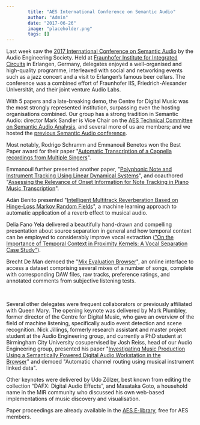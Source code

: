 ```yaml
---
        title: "AES International Conference on Semantic Audio"
        author: "Admin"
        date: "2017-06-26"
        image: "placeholder.png"
        tags: []
---
```



Last week saw the <a href="http://www.aes.org/conferences/2017/semantic/">2017 International Conference on Semantic Audio</a> by the Audio Engineering Society. Held at <a href="https://www.iis.fraunhofer.de/">Fraunhofer Institute for Integrated Circuits</a> in Erlangen, Germany, delegates enjoyed a well-organised and high-quality programme, interleaved with social and networking events such as a jazz concert and a visit to Erlangen’s famous beer cellars. The conference was a combined effort of Fraunhofer IIS, Friedrich-Alexander Universität, and their joint venture Audio Labs.

With 5 papers and a late-breaking demo, the Centre for Digital Music was the most strongly represented institution, surpassing even the hosting organisations combined. Our group has a strong tradition in Semantic Audio: director Mark Sandler is Vice Chair on the [AES Technical Committee on Semantic Audio Analysis](http://www.aes.org/technical/saa/), and several more of us are members; and we hosted the [previous Semantic Audio conference](http://www.aes.org/conferences/53/). 

Most notably, Rodrigo Schramm and Emmanouil Benetos won the Best Paper award for their paper "<a href="http://www.aes.org/e-lib/browse.cfm?elib=18757">Automatic Transcription of a Cappella recordings from Multiple Singers</a>".

Emmanouil further presented another paper, "<a href="http://www.aes.org/e-lib/browse.cfm?elib=18760">Polyphonic Note and Instrument Tracking Using Linear Dynamical Systems</a>", and coauthored "<a href="http://www.aes.org/e-lib/browse.cfm?elib=18774">Assessing the Relevance of Onset Information for Note Tracking in Piano Music Transcription</a>".

Adán Benito presented "<a href="http://www.aes.org/e-lib/browse.cfm?elib=18766">Intelligent Multitrack Reverberation Based on Hinge-Loss Markov Random Fields</a>", a machine learning approach to automatic application of a reverb effect to musical audio.

Delia Fano Yela delivered a beautifully hand-drawn and compelling presentation about source separation in general and how temporal context can be employed to considerably improve vocal extraction (<a href="http://www.aes.org/e-lib/browse.cfm?elib=18752">"On the Importance of Temporal Context in Proximity Kernels: A Vocal Separation Case Study"</a>).

Brecht De Man demoed the "<a href="http://c4dm.eecs.qmul.ac.uk/multitrack/MixEvaluation/">Mix Evaluation Browser</a>", an online interface to access a dataset comprising several mixes of a number of songs, complete with corresponding DAW files, raw tracks, preference ratings, and annotated comments from subjective listening tests.

&nbsp;

Several other delegates were frequent collaborators or previously affiliated with Queen Mary. The opening keynote was delivered by Mark Plumbley, former director of the Centre for Digital Music, who gave an overview of the field of machine listening, specifically audio event detection and scene recognition. Nick Jillings, formerly research assistant and master project student at the Audio Engineering group, and currently a PhD student at Birmingham City University cosupervised by Josh Reiss, head of our Audio Engineering group, presented his paper "<a href="http://www.aes.org/e-lib/browse.cfm?elib=18770">Investigating Music Production Using a Semantically Powered Digital Audio Workstation in the Browser</a>" and demoed "Automatic channel routing using musical instrument linked data".

Other keynotes were delivered by Udo Zölzer, best known from editing the collection “DAFX: Digital Audio Effects”, and Masataka Goto, a household name in the MIR community who discussed his own web-based implementations of music discovery and visualisation.

Paper proceedings are already available in the <a href="http://www.aes.org/e-lib/online/search.cfm?type=paper&amp;title=&amp;conference=Conference%3A%202017%20AES%20International%20Conference%20on%20Semantic%20Audio">AES E-library</a>, free for AES members.
